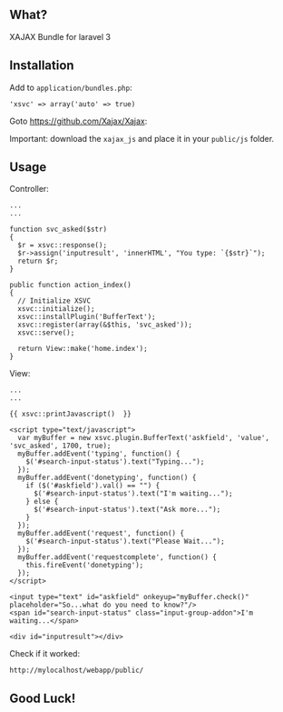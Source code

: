 What?
---

XAJAX Bundle for laravel 3


Installation
---

Add to `application/bundles.php`:

`'xsvc' => array('auto' => true)`

Goto https://github.com/Xajax/Xajax:

Important: download the `xajax_js` and place it in your `public/js` folder.


Usage
---

Controller:

    ...
    ...
  
    function svc_asked($str) 
    {
      $r = xsvc::response();
      $r->assign('inputresult', 'innerHTML', "You type: `{$str}`");
      return $r;
    }

    public function action_index()
    {
      // Initialize XSVC
      xsvc::initialize();
      xsvc::installPlugin('BufferText');
      xsvc::register(array(&$this, 'svc_asked'));
      xsvc::serve();

      return View::make('home.index');
    }


View:

    ...
    ...
  
    {{ xsvc::printJavascript()  }}
  
    <script type="text/javascript">
      var myBuffer = new xsvc.plugin.BufferText('askfield', 'value', 'svc_asked', 1700, true);
      myBuffer.addEvent('typing', function() { 
        $('#search-input-status').text("Typing...");
      });
      myBuffer.addEvent('donetyping', function() { 
        if ($('#askfield').val() == "") {
          $('#search-input-status').text("I'm waiting...");
        } else {
          $('#search-input-status').text("Ask more...");
        }
      });
      myBuffer.addEvent('request', function() { 
        $('#search-input-status').text("Please Wait...");
      });
      myBuffer.addEvent('requestcomplete', function() { 
        this.fireEvent('donetyping');
      });
    </script>
  
    <input type="text" id="askfield" onkeyup="myBuffer.check()" placeholder="So...what do you need to know?"/>
    <span id="search-input-status" class="input-group-addon">I'm waiting...</span>
  
    <div id="inputresult"></div>  
  
Check if it worked:

    http://mylocalhost/webapp/public/


Good Luck!
-----
